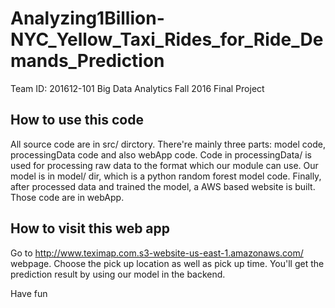 # Analyzing1Billion-NYC_Yellow_Taxi_Rides_for_Ride_Demands_Prediction
Team ID: 201612-101 Big Data Analytics Fall 2016 Final Project 

## How to use this code
All source code are in src/ dirctory. There're mainly three parts: model code, processingData code and also webApp code. Code in processingData/ is used for processing raw data to the format which our module can use. Our model is in model/ dir, which is a python random forest model code. Finally, after processed data and trained the model, a AWS based website is built. Those code are in webApp.

## How to visit this web app
Go to http://www.teximap.com.s3-website-us-east-1.amazonaws.com/ webpage. Choose the pick up location as well as pick up time. You'll get the prediction result by using our model in the backend.

Have fun
